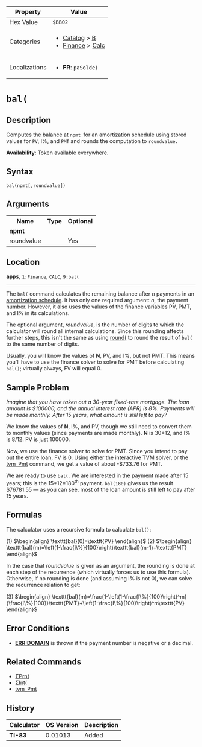 | Property      | Value |
|---------------|-------|
| Hex Value     | `$BB02`|
| Categories    | <ul><li>[Catalog](<../categories/Catalog.md>) > [B](<../categories/Catalog.md#B>)</li><li>[Finance](<../categories/Finance.md>) > [Calc](<../categories/Finance.md#Calc>)</li></ul> |
| Localizations | <ul><li><b>FR</b>: `paSolde(`</li></ul> |

# `bal(`

## Description
Computes the balance at `npmt `for an amortization schedule using stored values for `PV`, I%, and `PMT` and rounds the computation to `roundvalue.`


<b>Availability</b>: Token available everywhere.

## Syntax
`bal(npmt[,roundvalue])`

## Arguments
<table>
<tr><th>Name</th><th>Type</th><th>Optional</th></tr>

<tr><td><b>npmt</b></td><td></td><td></td></tr>

<tr><td>roundvalue</td><td></td><td>Yes</td></tr>

</table>

## Location
<tt><kbd><b>apps</b></kbd></tt>, `1:Finance`, `CALC`, `9:bal(`
<hr>

The `bal(` command calculates the remaining balance after _n_ payments in an [amortization schedule](http://en.wikipedia.org/wiki/Amortization_schedule). It has only one required argument: _n_, the payment number. However, it also uses the values of the finance variables PV, PMT, and I% in its calculations.

The optional argument, _roundvalue_, is the number of digits to which the calculator will round all internal calculations. Since this rounding affects further steps, this isn't the same as using [round(](/round) to round the result of `bal(` to the same number of digits.

Usually, you will know the values of **N**, PV, and I%, but not PMT. This means you'll have to use the finance solver to solve for PMT before calculating `bal()`; virtually always, FV will equal 0.

## Sample Problem

_Imagine that you have taken out a 30-year fixed-rate mortgage. The loan amount is $100000, and the annual interest rate (APR) is 8%. Payments will be made monthly. After 15 years, what amount is still left to pay?_

We know the values of **N**, I%, and PV, though we still need to convert them to monthly values (since payments are made monthly). **N** is 30*12, and I% is 8/12. PV is just 100000.

Now, we use the finance solver to solve for PMT. Since you intend to pay out the entire loan, FV is 0. Using either the interactive TVM solver, or the [tvm_Pmt](/tvm) command, we get a value of about -$733.76 for PMT.

We are ready to use `bal(`. We are interested in the payment made after 15 years; this is the 15*12=180<sup>th</sup> payment. `bal(180)` gives us the result $76781.55 — as you can see, most of the loan amount is still left to pay after 15 years.

## Formulas

The calculator uses a recursive formula to calculate `bal()`:

(1) $`\begin{align} \texttt{bal}(0)=\texttt{PV} \end{align}`$ (2) $`\begin{align} \texttt{bal}(m)=\left(1-\frac{I\%}{100}\right)\texttt{bal}(m-1)+\texttt{PMT} \end{align}`$ 

In the case that _roundvalue_ is given as an argument, the rounding is done at each step of the recurrence (which virtually forces us to use this formula). Otherwise, if no rounding is done (and assuming I% is not 0), we can solve the recurrence relation to get:

(3) $`\begin{align} \texttt{bal}(m)=\frac{1-\left(1-\frac{I\%}{100}\right)^m}{\frac{I\%}{100}}\texttt{PMT}+\left(1-\frac{I\%}{100}\right)^m\texttt{PV} \end{align}`$ 

## Error Conditions

*   **[ERR:DOMAIN](/errors#domain)** is thrown if the payment number is negative or a decimal.

## Related Commands

*   [ΣPrn(](/sigmaprn)
*   [ΣInt(](/sigmaint)
*   [tvm_Pmt](/tvm)

## History
| Calculator | OS Version | Description |
|------------|------------|-------------|
| <b>TI-83</b> | 0.01013 | Added |


